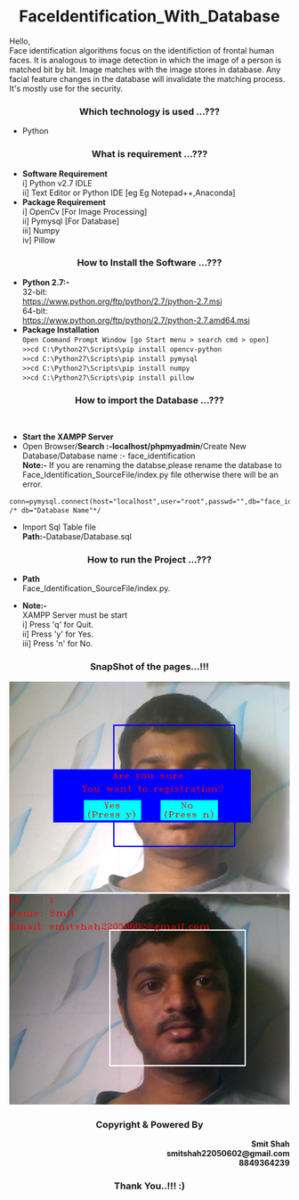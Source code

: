 <h1 align="center"> <b>FaceIdentification_With_Database</b> </h1>  

Hello,</br>Face identification algorithms focus on the identifiction of frontal human faces. It is analogous to image detection in which the image of a person is matched bit by bit. Image matches with the image stores in database. Any facial feature changes in the database will invalidate the matching process. It's mostly use for the security.

<h3 align="center"> <b>Which technology is used …???</b> </h3>  

-	Python

<h3 align="center"> <b>What is requirement …???</b> </h3>    

-	<b>Software Requirement</b>  
            i] Python v2.7 IDLE  
           ii] Text Editor or Python IDE [eg Eg Notepad++,Anaconda]  
-	<b>Package Requirement</b>  
		        i] OpenCv 	[For Image Processing]  
           ii] Pymysql 	[For Database]  
          iii] Numpy  
           iv] Pillow

<h3 align="center"> <b>How to Install the Software …???</b> </h3>  

-	<b>Python 2.7:-</b>  
	32-bit:  
	https://www.python.org/ftp/python/2.7/python-2.7.msi  
	64-bit:  
	https://www.python.org/ftp/python/2.7/python-2.7.amd64.msi  
-	<b>Package Installation</b>  
		```Open Command Prompt Window [go Start menu > search cmd > open]```</br>
    ```>>cd C:\Python27\Scripts\pip install opencv-python```</br>
    ```>>cd C:\Python27\Scripts\pip install pymysql```</br>
    ```>>cd C:\Python27\Scripts\pip install numpy```</br>
    ```>>cd C:\Python27\Scripts\pip install pillow```</br>

<h3 align="center"> <b>How to import the Database …???</b> </h3></br>

- <b>Start the XAMPP Server</b>  
-	Open Browser/<b>Search :-localhost/phpmyadmin</b>/Create New Database/Database name :- face_identification  
<b>Note:-</b> If you are renaming the databse,please rename the database to Face_Identification_SourceFile/index.py file otherwise there will be an error.
```
conn=pymysql.connect(host="localhost",user="root",passwd="",db="face_identification") /* db="Database Name"*/
```
- Import Sql Table file  
<b>Path:-</b>Database/Database.sql

<h3 align="center"> <b>How to run the Project …???</b> </h3>  

-	<b>Path</b>  
			Face_Identification_SourceFile/index.py.

-	<b>Note:-</b>  
			XAMPP Server must be start</br>
       i] Press 'q' for Quit.</br>
			ii] Press 'y' for Yes.</br>
     iii] Press 'n' for No. </br>
                                                    
<h3 align="center"> <b>SnapShot of the pages…!!!</b> </h3>  

![picture alt](/SnapShot/First_Time_User.png "First_Time_User")
![picture alt](/SnapShot/Secound_Time_User.png "Secound_Time_User")

<h3 align="center"> <b>Copyright & Powered By</b> </h3>
<p align="right"><b>Smit Shah</br>smitshah22050602@gmail.com</br>8849364239</br></b></p>

<h3 align="center"> <b>Thank You..!!! :)</b> </h3>
